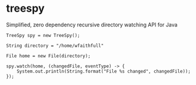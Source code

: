 # treespy
Simplified, zero dependency recursive directory watching API for Java
    
    TreeSpy spy = new TreeSpy();
    
    String directory = "/home/wfaithfull"
	
	File home = new File(directory);
	
	spy.watch(home, (changedFile, eventType) -> {
		System.out.println(String.format("File %s changed", changedFile));
	});
